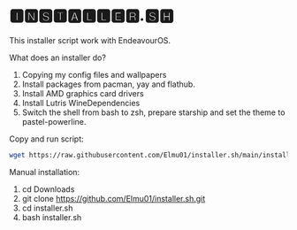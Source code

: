 # 🅸🅽🆂🆃🅰🅻🅻🅴🆁.🆂🅷
This installer script work with EndeavourOS.

What does an installer do?
1. Copying my config files and wallpapers
2. Install packages from pacman, yay and flathub.
3. Install AMD graphics card drivers
4. Install Lutris WineDependencies
5. Switch the shell from bash to zsh, prepare starship and set the theme to pastel-powerline.

Copy and run script:
```sh
wget https://raw.githubusercontent.com/Elmu01/installer.sh/main/installer.sh -O /tmp/installer.sh && bash /tmp/installer.sh && rm /tmp/installer.sh
```
Manual installation:
1. cd Downloads
2. git clone https://github.com/Elmu01/installer.sh.git
3. cd installer.sh
3. bash installer.sh
